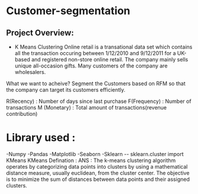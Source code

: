 # Customer-segmentation
## Project Overview:
- K Means Clustering
Online retail is a transational data set which contains all the transaction occuring between 1/12/2010 and 9/12/2011 for a UK-based and registered non-store online retail. The company mainly sells unique all-occasion gifts. Many customers of the company are wholesalers.

What we want to acheive?
Segment the Customers based on RFM so that the company can target its customers efficiently.

R(Recency) : Number of days since last purchase
F(Frequency) : Number of transactions
M (Monetary) : Total amount of transactions(revenue contribution)

# Library used : 
-Numpy
-Pandas
-Matplotlib
-Seaborn
-Sklearn -- sklearn.cluster import KMeans
KMeans Defination :
 ANS : The k-means clustering algorithm operates by categorizing data points into clusters by using a mathematical distance measure, usually euclidean, from the cluster center. The objective is to minimize the sum of distances between data points and their assigned clusters.
